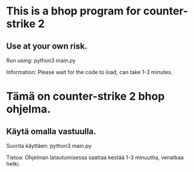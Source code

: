 # This is a bhop program for counter-strike 2
## Use at your own risk.

Run using: python3 main.py

Information:
Please wait for the code to load, can take 1-3 minutes.

# Tämä on counter-strike 2 bhop ohjelma.
## Käytä omalla vastuulla.

Suorita käyttäen: python3 main.py

Tietoa:
Ohjelman latautumisessa saattaa kestää 1-3 minuuttia, venatkaa hetki.
